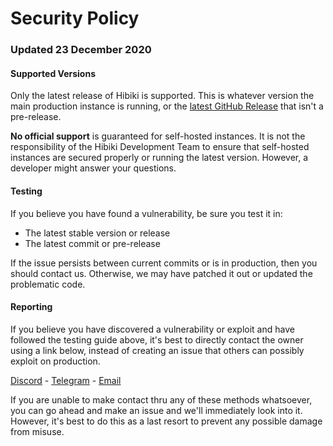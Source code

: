 # Security Policy

### Updated 23 December 2020

#### Supported Versions

Only the latest release of Hibiki is supported. This is whatever version the main production instance is running, or the [latest GitHub Release][1] that isn't a pre-release.

**No official support** is guaranteed for self-hosted instances. It is not the responsibility of the Hibiki Development Team to ensure that self-hosted instances are secured properly or running the latest version. However, a developer might answer your questions.

#### Testing

If you believe you have found a vulnerability, be sure you test it in:

- The latest stable version or release
- The latest commit or pre-release

If the issue persists between current commits or is in production, then you should contact us. Otherwise, we may have patched it out or updated the problematic code.

#### Reporting

If you believe you have discovered a vulnerability or exploit and have followed the testing guide above, it's best to directly contact the owner using a link below, instead of creating an issue that others can possibly exploit on production.

[Discord][2] - [Telegram][3] - [Email][4]

If you are unable to make contact thru any of these methods whatsoever, you can go ahead and make an issue and we'll immediately look into it. However, it's best to do this as a last resort to prevent any possible damage from misuse.

[1]: https://github.com/smolespi/hibiki/releases/latest "Releases"
[2]: https://discord.gg/gZEj4sM "Discord"
[3]: https://t.me/smolespi "Telegram"
[4]: mailto:contact@espi.me "Email"
